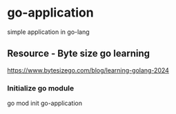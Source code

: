 # go-application
simple application in go-lang

## Resource - Byte size go learning
https://www.bytesizego.com/blog/learning-golang-2024

### Initialize go module 
go mod init go-application


